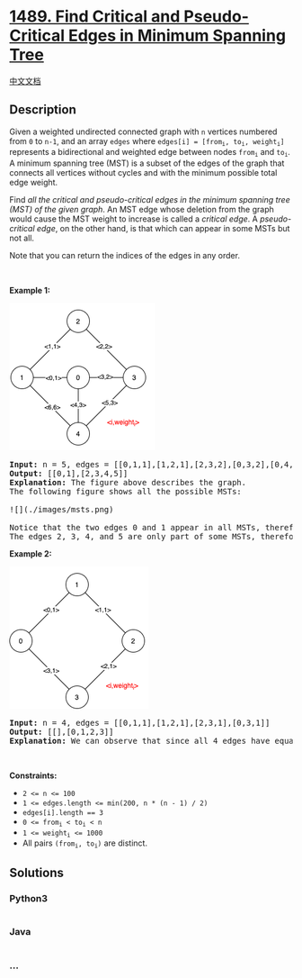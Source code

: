 # [1489. Find Critical and Pseudo-Critical Edges in Minimum Spanning Tree](https://leetcode.com/problems/find-critical-and-pseudo-critical-edges-in-minimum-spanning-tree)

[中文文档](/solution/1400-1499/1489.Find%20Critical%20and%20Pseudo-Critical%20Edges%20in%20Minimum%20Spanning%20Tree/README.md)

## Description

<p>Given a weighted undirected connected graph with <code>n</code>&nbsp;vertices numbered from <code>0</code> to <code>n-1</code>,&nbsp;and an array <code>edges</code>&nbsp;where <code>edges[i] = [from<sub>i</sub>, to<sub>i</sub>, weight<sub>i</sub>]</code> represents a bidirectional and weighted edge between nodes&nbsp;<code>from<sub>i</sub></code>&nbsp;and <code>to<sub>i</sub></code>. A minimum spanning tree (MST) is a subset of the edges of the graph that connects all vertices without cycles&nbsp;and with the minimum possible total edge weight.</p>

<p>Find <em>all the critical and pseudo-critical edges in the minimum spanning tree (MST) of the given graph</em>. An MST edge whose deletion from the graph would cause the MST weight to increase is called a&nbsp;<em>critical edge</em>. A <em>pseudo-critical edge</em>, on the other hand, is that which can appear in some MSTs but not all.</p>

<p>Note that you can return the indices of the edges in any order.</p>

<p>&nbsp;</p>
<p><strong>Example 1:</strong></p>

![](./images/ex1.png)

<pre>
<strong>Input:</strong> n = 5, edges = [[0,1,1],[1,2,1],[2,3,2],[0,3,2],[0,4,3],[3,4,3],[1,4,6]]
<strong>Output:</strong> [[0,1],[2,3,4,5]]
<strong>Explanation:</strong> The figure above describes the graph.
The following figure shows all the possible MSTs:

![](./images/msts.png)

Notice that the two edges 0 and 1 appear in all MSTs, therefore they are critical edges, so we return them in the first list of the output.
The edges 2, 3, 4, and 5 are only part of some MSTs, therefore they are considered pseudo-critical edges. We add them to the second list of the output.
</pre>

<p><strong>Example 2:</strong></p>

![](./images/ex2.png)

<pre>
<strong>Input:</strong> n = 4, edges = [[0,1,1],[1,2,1],[2,3,1],[0,3,1]]
<strong>Output:</strong> [[],[0,1,2,3]]
<strong>Explanation:</strong> We can observe that since all 4 edges have equal weight, choosing any 3 edges from the given 4 will yield an MST. Therefore all 4 edges are pseudo-critical.
</pre>

<p>&nbsp;</p>
<p><strong>Constraints:</strong></p>

<ul>
	<li><code>2 &lt;= n &lt;= 100</code></li>
	<li><code>1 &lt;= edges.length &lt;= min(200, n * (n - 1) / 2)</code></li>
	<li><code>edges[i].length == 3</code></li>
	<li><code>0 &lt;= from<sub>i</sub> &lt; to<sub>i</sub> &lt; n</code></li>
	<li><code>1 &lt;= weight<sub>i</sub>&nbsp;&lt;= 1000</code></li>
	<li>All pairs <code>(from<sub>i</sub>, to<sub>i</sub>)</code> are distinct.</li>
</ul>

## Solutions

<!-- tabs:start -->

### **Python3**

```python

```

### **Java**

```java

```

### **...**

```

```

<!-- tabs:end -->
